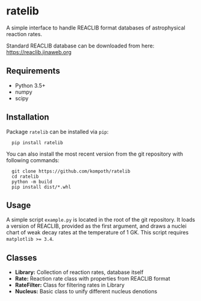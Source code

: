 ratelib
=======

A simple interface to handle REACLIB format databases of astrophysical
reaction rates.

Standard REACLIB database can be downloaded from here: 
https://reaclib.jinaweb.org

Requirements
------------
- Python 3.5+
- numpy
- scipy

Installation
------------
Package `ratelib` can be installed via `pip`:
```
  pip install ratelib
```
You can also install the most recent version from the git repository with 
following commands:
```
  git clone https://github.com/kompoth/ratelib
  cd ratelib
  python -m build
  pip install dist/*.whl
```

Usage
-----
A simple script `example.py` is located in the root of the git repository.
It loads a version of REACLIB, provided as the first argument, and draws
a nuclei chart of weak decay rates at the temperature of 1 GK.
This script requires `matplotlib >= 3.4`.

Classes
-------
- **Library:** Collection of reaction rates, database itself
- **Rate:** Reaction rate class with properties from REACLIB format
- **RateFilter:** Class for filtering rates in Library
- **Nucleus:** Basic class to unify different nucleus denotions
